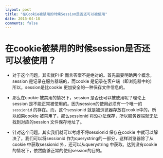 ```yaml
---
layout: post
title: "在Cookie被禁用的时候Session是否还可以被使用"
date: 2015-04-18
comments: false
---
```



在cookie被禁用的时候session是否还可以被使用？
===
+ 对于这个问题，其实就PHP 而言答案不是绝对的。首先需要明确两个概念，session 是记录在服务器端的，而cookie 是记录在客户端（即浏览器中的）所以，session是比cookie 更加安全的一种保存文件信息的。

+ 那么在cookie 被禁用的情况下，session 是否还可以被使用呢？理论上session 是不能正常被使用的。因为session的使用必须有一个唯一的`sessionid` 的存在。而，这个sessionid 就是被浏览器存放在cookie中的，所以如果cookie 被禁用了，那么sessionid 将没办法保存，所以服务器端就无法找到对应的session 文件保存地址了。

+ 针对这个问题，其实我们就可以考虑不将sessionid 保存在cookie 中就可以解决了。我们可以将sessionid 作为querystring的一部分，这样浏览器除了从cookie 中获取sessionid 外，还可以从querystring 中获取。达到没有cookie 的情况下，依然能够正常的使用session的目的。
